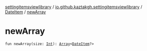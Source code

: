 [settingitemsviewlibrary](../../index.md) / [io.github.kaztakgh.settingitemsviewlibrary](../index.md) / [DateItem](index.md) / [newArray](./new-array.md)

# newArray

`fun newArray(size: `[`Int`](https://kotlinlang.org/api/latest/jvm/stdlib/kotlin/-int/index.html)`): `[`Array`](https://kotlinlang.org/api/latest/jvm/stdlib/kotlin/-array/index.html)`<`[`DateItem`](index.md)`?>`
